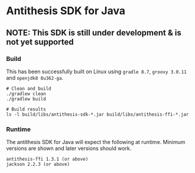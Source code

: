 # Antithesis SDK for Java

## NOTE: This SDK is still under development & is not yet supported

### Build
This has been successfully built on Linux using
`gradle 8.7`, `groovy 3.0.11` and `openjdk8 8u362-ga`.  

    # Clean and build
    ./gradlew clean
    ./gradlew build

    # Build results
    ls -l build/libs/antithesis-sdk-*.jar build/libs/antithesis-ffi-*.jar

### Runtime
The antithesis SDK for Java will expect the following
at runtime. Minimum versions are shown and later versions 
should work.

    antithesis-ffi 1.3.1 (or above)
    jackson 2.2.3 (or above)

